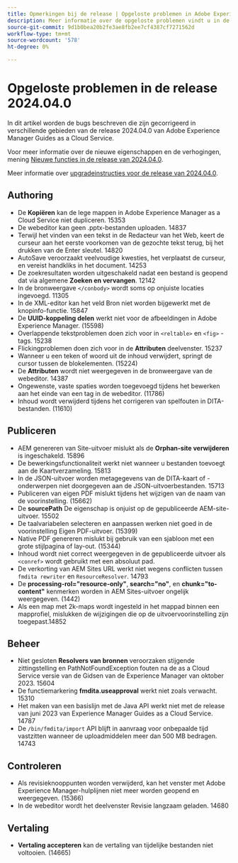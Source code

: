```yaml
---
title: Opmerkingen bij de release | Opgeloste problemen in Adobe Experience Manager Guides, release 2024.4.0
description: Meer informatie over de opgeloste problemen vindt u in de 2024.04.0-release van Adobe Experience Manager Guides as a Cloud Service.
source-git-commit: 9d1b0bea20b2fe3ae8fb2ee7cf4387cf7271562d
workflow-type: tm+mt
source-wordcount: '578'
ht-degree: 0%

---
```



# Opgeloste problemen in de release 2024.04.0

In dit artikel worden de bugs beschreven die zijn gecorrigeerd in verschillende gebieden van de release 2024.04.0 van Adobe Experience Manager Guides as a Cloud Service.

Voor meer informatie over de nieuwe eigenschappen en de verhogingen, mening [Nieuwe functies in de release van 2024.04.0](whats-new-2024-04-0.md).

Meer informatie over [upgradeinstructies voor de release van 2024.04.0](upgrade-instructions-2024-04-0.md).

## Authoring

- De **Kopiëren** kan de lege mappen in Adobe Experience Manager as a Cloud Service niet dupliceren. 15353
- De webeditor kan geen .pptx-bestanden uploaden. 14837
- Terwijl het vinden van een tekst in de Redacteur van het Web, keert de curseur aan het eerste voorkomen van de gezochte tekst terug, bij het drukken van de Enter sleutel. 14820
- AutoSave veroorzaakt veelvoudige kwesties, het verplaatst de curseur, en vereist handkliks in het document. 14253
- De zoekresultaten worden uitgeschakeld nadat een bestand is geopend dat via algemene **Zoeken en vervangen**. 12142
- In de bronweergave `</conbody>` wordt soms op onjuiste locaties ingevoegd. 11305
- In de XML-editor kan het veld Bron niet worden bijgewerkt met de knopinfo-functie. 15847
- De **UUID-koppeling delen** werkt niet voor de afbeeldingen in Adobe Experience Manager. (15598)
- Overlappende tekstproblemen doen zich voor in `<reltable>` en `<fig>` -tags. 15238
- Flickingproblemen doen zich voor in de **Attributen** deelvenster. 15237
- Wanneer u een teken of woord uit de inhoud verwijdert, springt de cursor tussen de blokelementen. (15224)
- De **Attributen** wordt niet weergegeven in de bronweergave van de webeditor. 14387
- Ongewenste, vaste spaties worden toegevoegd tijdens het bewerken aan het einde van een tag in de webeditor. (11786)
- Inhoud wordt verwijderd tijdens het corrigeren van spelfouten in DITA-bestanden. (11610)


## Publiceren

- AEM genereren van Site-uitvoer mislukt als de **Orphan-site verwijderen** is ingeschakeld. 15896
- De bewerkingsfunctionaliteit werkt niet wanneer u bestanden toevoegt aan de Kaartverzameling. 15813
- In de JSON-uitvoer worden metagegevens van de DITA-kaart of -onderwerpen niet doorgegeven aan de JSON-uitvoerbestanden. 15713
- Publiceren van eigen PDF mislukt tijdens het wijzigen van de naam van de voorinstelling. (15662)
- De **sourcePath** De eigenschap is onjuist op de gepubliceerde AEM-site-uitvoer. 15502
- De taalvariabelen selecteren en aanpassen werken niet goed in de voorinstelling Eigen PDF-uitvoer. (15399)
- Native PDF genereren mislukt bij gebruik van een sjabloon met een grote stijlpagina of lay-out. (15344)
- Inhoud wordt niet correct weergegeven in de gepubliceerde uitvoer als `<conref>` wordt gebruikt met een absoluut pad.
- De verkorting van AEM Sites URL werkt niet wegens conflicten tussen `fmdita rewriter` en `ResourceResolver`. 14793
- De **processing-rol=&quot;resource-only&quot;**, **search=&quot;no&quot;**, en **chunk=&quot;to-content&quot;** kenmerken worden in AEM Sites-uitvoer ongelijk weergegeven. (1442)
- Als een map met 2k-maps wordt ingesteld in het mappad binnen een mapprofiel, mislukken de wijzigingen die op de uitvoervoorinstelling zijn toegepast.14852

## Beheer

- Niet gesloten **Resolvers van bronnen** veroorzaken stijgende zittingstelling en PathNotFoundException fouten na de as a Cloud Service versie van de Gidsen van de Experience Manager van oktober 2023. 15604
- De functiemarkering **fmdita.useapproval** werkt niet zoals verwacht. 15310
- Het maken van een basislijn met de Java API werkt niet met de release van juni 2023 van Experience Manager Guides as a Cloud Service. 14787
- De `/bin/fmdita/import` API blijft in aanvraag voor onbepaalde tijd vastzitten wanneer de uploadmiddelen meer dan 500 MB bedragen. 14743

## Controleren

- Als revisieknooppunten worden verwijderd, kan het venster met Adobe Experience Manager-hulplijnen niet meer worden geopend en weergegeven. (15366)
- In de webeditor wordt het deelvenster Revisie langzaam geladen. 14680

## Vertaling

- **Vertaling accepteren** kan de vertaling van tijdelijke bestanden niet voltooien. (14665)

